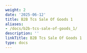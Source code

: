 ```yaml
---
weight: 2
date: '2025-06-12'
title: B2B Tcs Sale Of Goods 1
aliases:
- /docs/b2b-tcs-sale-of-goods_1/
description: ''
linkTitle: B2B Tcs Sale Of Goods 1
type: docs
---
```


